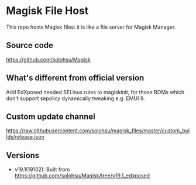 # Magisk File Host
This repo hosts Magisk files: it is like a file server for Magisk Manager.

## Source code
https://github.com/solohsu/Magisk

## What's different from official version
Add EdXposed needed SELinux rules to magiskinit, for those ROMs which don't support sepolicy dynamically tweaking e.g. EMUI 9.

## Custom update channel
https://raw.githubusercontent.com/solohsu/magisk_files/master/custom_builds/release.json

## Versions
- v19.1(19102): Built from https://github.com/solohsu/Magisk/tree/v19.1_edxposed
